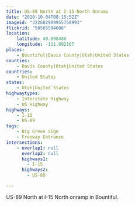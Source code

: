 ```yaml
---
title: US-89 North at I-15 North Onramp
date: "2020-10-04T08:15:52Z"
imageid: "322682909955758993"
flickrid: "50565594608"
location:
    latitude: 40.898486
    longitude: -111.892167
places:
    - Bountiful|Davis County|Utah|United States
counties:
    - Davis County|Utah|United States
countries:
    - United States
states:
    - Utah|United States
highwaytypes:
    - Interstate Highway
    - US Highway
highways:
    - I-15
    - US-89
tags:
    - Big Green Sign
    - Freeway Entrance
intersections:
    - overlap1: null
      overlap2: null
      highways1:
        - I-15
      highways2:
        - US-89

---
```

US-89 North at I-15 North onramp in Bountiful.